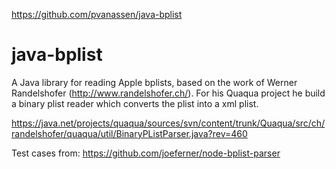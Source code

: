 https://github.com/pvanassen/java-bplist

java-bplist
===========

A Java library for reading Apple bplists, based on the work of Werner Randelshofer (http://www.randelshofer.ch/).
For his Quaqua project he build a binary plist reader which converts the plist into a xml plist. 

https://java.net/projects/quaqua/sources/svn/content/trunk/Quaqua/src/ch/randelshofer/quaqua/util/BinaryPListParser.java?rev=460

Test cases from: https://github.com/joeferner/node-bplist-parser

